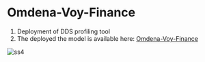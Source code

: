 # Omdena-Voy-Finance

1. Deployment of DDS profiling tool
2. The deployed the model is available here: [Omdena-Voy-Finance](https://omdena-voy-finance.streamlit.app/)

![ss4](https://github.com/haran2001/Omdena-Voy-Finance/assets/56040092/1f189263-369d-4b6f-9c03-55baeb903172)
